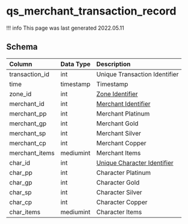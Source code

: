 # qs_merchant_transaction_record

!!! info
	This page was last generated 2022.05.11

## Schema

| Column | Data Type | Description |
| :--- | :--- | :--- |
| transaction_id | int | Unique Transaction Identifier |
| time | timestamp | Timestamp |
| zone_id | int | [Zone Identifier](../../../../server/zones/zone-list) |
| merchant_id | int | [Merchant Identifier](../../schema/merchants/merchantlist.md) |
| merchant_pp | int | Merchant Platinum |
| merchant_gp | int | Merchant Gold |
| merchant_sp | int | Merchant Silver |
| merchant_cp | int | Merchant Copper |
| merchant_items | mediumint | Merchant Items |
| char_id | int | [Unique Character Identifier](../../schema/characters/character_data.md) |
| char_pp | int | Character Platinum |
| char_gp | int | Character Gold |
| char_sp | int | Character Silver |
| char_cp | int | Character Copper |
| char_items | mediumint | Character Items |

